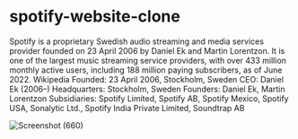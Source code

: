 # spotify-website-clone
Spotify is a proprietary Swedish audio streaming and media services provider founded on 23 April 2006 by Daniel Ek and Martin Lorentzon. It is one of the largest music streaming service providers, with over 433 million monthly active users, including 188 million paying subscribers, as of June 2022. Wikipedia
Founded: 23 April 2006, Stockholm, Sweden
CEO: Daniel Ek (2006–)
Headquarters: Stockholm, Sweden
Founders: Daniel Ek, Martin Lorentzon
Subsidiaries: Spotify Limited, Spotify AB, Spotify Mexico, Spotify USA, Sonalytic Ltd., Spotify India Private Limited, Soundtrap AB

![Screenshot (660)](https://user-images.githubusercontent.com/101566294/185492174-66f52802-5b37-4167-a3cf-0c809059ed34.png)
